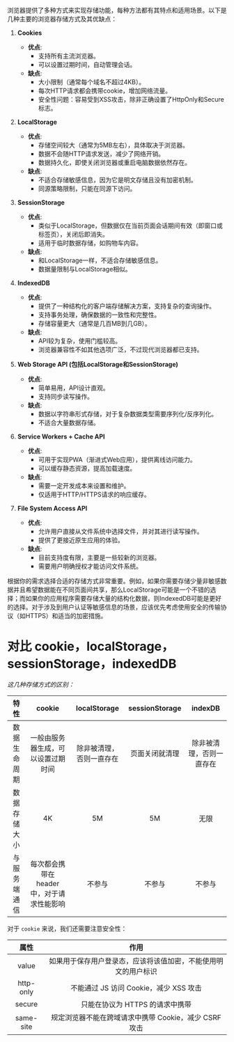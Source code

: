 浏览器提供了多种方式来实现存储功能，每种方法都有其特点和适用场景。以下是几种主要的浏览器存储方式及其优缺点：

1. **Cookies**
   - **优点**:
     - 支持所有主流浏览器。
     - 可以设置过期时间，自动管理会话。
   - **缺点**:
     - 大小限制（通常每个域名不超过4KB）。
     - 每次HTTP请求都会携带cookie，增加网络流量。
     - 安全性问题：容易受到XSS攻击，除非正确设置了HttpOnly和Secure标志。

2. **LocalStorage**
   - **优点**:
     - 存储空间较大（通常为5MB左右），具体取决于浏览器。
     - 数据不会随HTTP请求发送，减少了网络开销。
     - 数据持久化，即使关闭浏览器或重启电脑数据依然存在。
   - **缺点**:
     - 不适合存储敏感信息，因为它是明文存储且没有加密机制。
     - 同源策略限制，只能在同源下访问。

3. **SessionStorage**
   - **优点**:
     - 类似于LocalStorage，但数据仅在当前页面会话期间有效（即窗口或标签页），关闭后即消失。
     - 适用于临时数据存储，如购物车内容。
   - **缺点**:
     - 和LocalStorage一样，不适合存储敏感信息。
     - 数据量限制与LocalStorage相似。

4. **IndexedDB**
   - **优点**:
     - 提供了一种结构化的客户端存储解决方案，支持复杂的查询操作。
     - 支持事务处理，确保数据的一致性和完整性。
     - 存储容量更大（通常是几百MB到几GB）。
   - **缺点**:
     - API较为复杂，使用门槛较高。
     - 浏览器兼容性不如其他选项广泛，不过现代浏览器都已支持。

5. **Web Storage API (包括LocalStorage和SessionStorage)**
   - **优点**:
     - 简单易用，API设计直观。
     - 支持同步读写操作。
   - **缺点**:
     - 数据以字符串形式存储，对于复杂数据类型需要序列化/反序列化。
     - 不适合大量数据存储。

6. **Service Workers + Cache API**
   - **优点**:
     - 可用于实现PWA（渐进式Web应用），提供离线访问能力。
     - 可以缓存静态资源，提高加载速度。
   - **缺点**:
     - 需要一定开发成本来设置和维护。
     - 仅适用于HTTP/HTTPS请求的响应缓存。

7. **File System Access API**
   - **优点**:
     - 允许用户直接从文件系统中选择文件，并对其进行读写操作。
     - 提供了更接近原生应用的体验。
   - **缺点**:
     - 目前支持度有限，主要是一些较新的浏览器。
     - 需要用户明确授权才能访问文件系统。

根据你的需求选择合适的存储方式非常重要。例如，如果你需要存储少量非敏感数据并且希望数据能在不同页面间共享，那么LocalStorage可能是一个不错的选择；而如果你的应用程序需要存储大量的结构化数据，则IndexedDB可能是更好的选择。对于涉及到用户认证等敏感信息的场景，应该优先考虑使用安全的传输协议（如HTTPS）和适当的加密措施。

# 对比 cookie，localStorage，sessionStorage，indexedDB

*这几种存储方式的区别：*

|   特性   |          cookie           | localStorage | sessionStorage |   indexDB    |
| :----: | :-----------------------: | :----------: | :------------: | :----------: |
| 数据生命周期 |     一般由服务器生成，可以设置过期时间     | 除非被清理，否则一直存在 |    页面关闭就清理     | 除非被清理，否则一直存在 |
| 数据存储大小 |            4K             |      5M      |       5M       |      无限      |
| 与服务端通信 | 每次都会携带在 header 中，对于请求性能影响 |     不参与      |      不参与       |     不参与      |

对于 `cookie` 来说，我们还需要注意安全性：

|   属性    |                             作用                             |
| :-------: | :----------------------------------------------------------: |
|   value   | 如果用于保存用户登录态，应该将该值加密，不能使用明文的用户标识 |
| http-only |            不能通过 JS 访问 Cookie，减少 XSS 攻击            |
|  secure   |               只能在协议为 HTTPS 的请求中携带                |
| same-site |    规定浏览器不能在跨域请求中携带 Cookie，减少 CSRF 攻击     |
